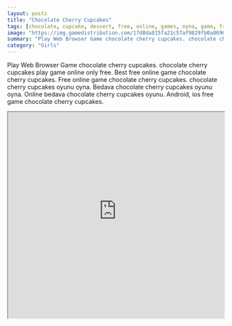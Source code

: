 ```yaml
---
layout: posts
title: "Chocolate Cherry Cupcakes"
tags: [chocolate, cupcake, dessert, free, online, games, oyna, game, free, games, play, play, games]
image: "https://img.gamedistribution.com/17d8da815fa21c57af9829fb0a869602.jpg"
summary: "Play Web Browser Game chocolate cherry cupcakes. chocolate cherry cupcakes play game online only free. Best free online game chocolate cherry cupcakes. Free online game chocolate cherry cupcakes. chocolate cherry cupcakes oyunu oyna. Bedava chocolate cherry cupcakes oyunu oyna. Online bedava chocolate cherry cupcakes oyunu. Android, ios free game chocolate cherry cupcakes."
category: "Girls"
---
```


Play Web Browser Game chocolate cherry cupcakes. chocolate cherry cupcakes play game online only free. Best free online game chocolate cherry cupcakes. Free online game chocolate cherry cupcakes. chocolate cherry cupcakes oyunu oyna. Bedava chocolate cherry cupcakes oyunu oyna. Online bedava chocolate cherry cupcakes oyunu. Android, ios free game chocolate cherry cupcakes.

<iframe width="100%" height="480px;" src="https://flash.gamedistribution.com?game=17d8da815fa21c57af9829fb0a869602"></iframe>